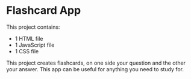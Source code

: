 # Flashcard App

This project contains:
 - 1 HTML file
 - 1 JavaScript file
 - 1 CSS file

 This project creates flashcards, on one side your question and the other your answer. This app can be useful for anything you need to study for. 